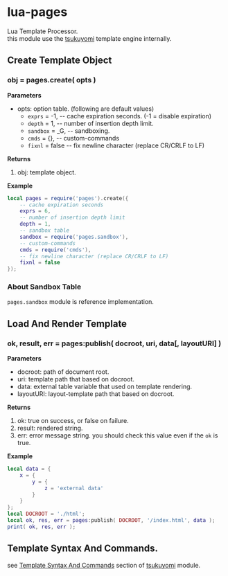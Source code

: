lua-pages
=========

Lua Template Processor.  
this module use the [tsukuyomi](https://github.com/mah0x211/tsukuyomi) template engine internally.

## Create Template Object

### obj = pages.create( opts )

**Parameters**

- opts: option table. (following are default values​​)
  - `exprs` = -1, -- cache expiration seconds. (-1 = disable expiration)
  - `depth` = 1, -- number of insertion depth limit.
  - `sandbox` = _G, -- sandboxing.
  - `cmds` = {}, -- custom-commands
  - `fixnl` = false -- fix newline character (replace CR/CRLF to LF)


**Returns**

1. obj: template object.


**Example**

```lua
local pages = require('pages').create({
    -- cache expiration seconds
    exprs = 6,
    -- number of insertion depth limit
    depth = 1,
    -- sandbox table
    sandbox = require('pages.sandbox'),
    -- custom-commands
    cmds = require('cmds'),
    -- fix newline character (replace CR/CRLF to LF)
    fixnl = false
});
```

### About Sandbox Table

`pages.sandbox` module is reference implementation.


## Load And Render Template

### ok, result, err = pages:publish( docroot, uri, data[, layoutURI] )

**Parameters**

- docroot: path of document root.
- uri: template path that based on docroot.
- data: external table variable that used on template rendering.
- layoutURI: layout-template path that based on docroot.


**Returns**

1. ok: true on success, or false on failure.
2. result: rendered string.
3. err: error message string. you should check this value even if the `ok` is true.


**Example**

```lua
local data = {
    x = {
        y = {
            z = 'external data'
        }
    }
};
local DOCROOT = './html';
local ok, res, err = pages:publish( DOCROOT, '/index.html', data );
print( ok, res, err );
```

## Template Syntax And Commands.

see [Template Syntax And Commands](https://github.com/mah0x211/tsukuyomi#template-syntax-and-commands) section of [tsukuyomi](https://github.com/mah0x211/tsukuyomi) module.

